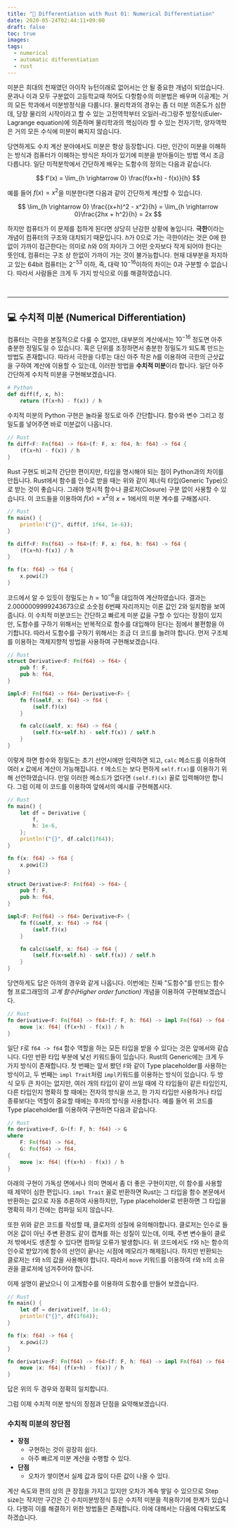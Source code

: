 ```yaml
---
title: "🧙 Differentiation with Rust 01: Numerical Differentiation"
date: 2020-05-24T02:44:11+09:00
draft: false
toc: true
images:
tags:
  - numerical
  - automatic differentiation
  - rust
---
```


미분은 희대의 천재였던 아이작 뉴턴이래로 없어서는 안 될 중요한 개념이 되었습니다.
문과나 이과 모두 구분없이 고등학교때 적어도 다항함수의 미분법은 배우며 이공계는 거의 모든 학과에서 미분방정식을 다룹니다. 물리학과의 경우는 좀 더 미분 의존도가 심한데, 당장 물리의 시작이라고 할 수 있는 고전역학부터 오일러-라그랑주 방정식(Euler-Lagrange equation)에 의존하며 물리학과의 핵심이라 할 수 있는 전자기학, 양자역학은 거의 모든 수식에 미분이 빠지지 않습니다. 

당연하게도 수치 계산 분야에서도 미분은 항상 등장합니다. 다만, 인간이 미분을 이해하는 방식과 컴퓨터가 이해하는 방식은 차이가 있기에 미분을 받아들이는 방법 역시 조금 다릅니다. 일단 미적분학에서 간단하게 배우는 도함수의 정의는 다음과 같습니다.

$$
f'(x) = \lim_{h \rightarrow 0} \frac{f(x+h) - f(x)}{h}
$$

예를 들어 $f(x) = x^2$을 미분한다면 다음과 같이 간단하게 계산할 수 있습니다.

$$
\lim_{h \rightarrow 0} \frac{(x+h)^2 - x^2}{h} = \lim_{h \rightarrow 0}\frac{2hx + h^2}{h} = 2x
$$

하지만 컴퓨터가 이 문제를 접하게 된다면 상당히 난감한 상황에 놓입니다. **극한**이라는 개념이 컴퓨터의 구조와 대치되기 때문입니다.
$h$가 $0$으로 가는 극한이라는 것은 0에 한없이 가까이 접근한다는 의미로 $h$와 $0$의 차이가 그 어떤 숫자보다 작게 되어야 한다는 뜻인데, 컴퓨터는 구조 상 한없이 가까이 가는 것이 불가능합니다. 
현재 대부분을 차지하고 있는 64bit 컴퓨터는 $2^{-53}$ 이하, 즉, 대략 $10^{-16}$이하의 차이는 $0$과 구분할 수 없습니다.
따라서 사람들은 크게 두 가지 방식으로 이를 해결하였습니다.

&nbsp;

-----

## 💻 수치적 미분 (Numerical Differentiation)

컴퓨터는 극한을 본질적으로 다룰 수 없지만, 대부분의 계산에서는 $10^{-16}$ 정도면 아주 충분한 정밀도일 수 있습니다. 혹은 단위를 조정하면서 충분한 정밀도가 되도록 만드는 방법도 존재합니다.
따라서 극한을 다루는 대신 아주 작은 $h$를 이용하여 극한의 근삿값을 구하여 계산에 이용할 수 있는데, 이러한 방법을 **수치적 미분**이라 합니다. 일단 아주 간단하게 수치적 미분을 구현해보겠습니다.

```python
# Python
def diff(f, x, h):
    return (f(x+h) - f(x)) / h
```

수치적 미분의 Python 구현은 놀라울 정도로 아주 간단합니다. 함수와 변수 그리고 정밀도를 넣어주면 바로 미분값이 나옵니다.

```rust
// Rust
fn diff<F: Fn(f64) -> f64>(f: F, x: f64, h: f64) -> f64 {
    (f(x+h) - f(x)) / h
}
```

Rust 구현도 비교적 간단한 편이지만, 타입을 명시해야 되는 점이 Python과의 차이를 만듭니다. Rust에서 함수를 인수로 받을 때는 위와 같이 제너릭 타입(Generic Type)으로 받는 것이 좋습니다. 그래야 명시적 함수나 클로저(Closure) 구분 없이 사용할 수 있습니다.
이 코드들을 이용하여 $f(x) = x^2$의 $x=1$에서의 미분 계수를 구해봅시다.

```rust
// Rust
fn main() {
    println!("{}", diff(f, 1f64, 1e-6));
}

fn diff<F: Fn(f64) -> f64>(f: F, x: f64, h: f64) -> f64 {
    (f(x+h)-f(x)) / h
}

fn f(x: f64) -> f64 {
    x.powi(2)
}
```

코드에서 알 수 있듯이 정밀도는 $h=10^{-6}$을 대입하여 계산하였습니다. 결과는 $2.0000009999243673$으로 소숫점 6번째 자리까지는 이론 값인 $2$와 일치함을 보여줍니다. 이 수치적 미분코드는 간단하고 빠르게 미분 값을 구할 수 있다는 장점이 있지만, 도함수를 구하기 위해서는 반복적으로 함수를 대입해야 된다는 점에서 불편함을 야기합니다. 따라서 도함수를 구하기 위해서는 조금 더 코드를 늘려야 합니다. 먼저 구조체를 이용하는 객체지향적 방법을 사용하여 구현해보겠습니다.

```rust
// Rust
struct Derivative<F: Fn(f64) -> f64> {
    pub f: F,
    pub h: f64,
}

impl<F: Fn(f64) -> f64> Derivative<F> {
    fn f(&self, x: f64) -> f64 {
        (self.f)(x)
    }

    fn calc(&self, x: f64) -> f64 {
        (self.f(x+self.h) - self.f(x)) / self.h
    }
}
```

이렇게 하면 함수와 정밀도는 초기 선언시에만 입력하면 되고, `calc` 메소드를 이용하여 여러 $x$ 값에서 계산이 가능해집니다. `f` 메소드는 보다 편하게 `self.f(x)`를 이용하기 위해 선언하였습니다. 만일 이러한 메소드가 없다면 `(self.f)(x)` 꼴로 입력해야만 합니다. 그럼 이제 이 코드를 이용하여 앞에서의 예시를 구현해봅시다.

```rust
// Rust
fn main() {
    let df = Derivative {
        f,
        h: 1e-6,
    };
    println!("{}", df.calc(1f64));
}

fn f(x: f64) -> f64 {
    x.powi(2)
}

struct Derivative<F: Fn(f64) -> f64> {
    pub f: F,
    pub h: f64,
}

impl<F: Fn(f64) -> f64> Derivative<F> {
    fn f(&self, x: f64) -> f64 {
        (self.f)(x)
    }

    fn calc(&self, x: f64) -> f64 {
        (self.f(x+self.h) - self.f(x)) / self.h
    }
}
```

당연하게도 답은 아까의 경우와 같게 나옵니다. 이번에는 진짜 "도함수"를 만드는 함수형 프로그래밍의 *고계 함수(Higher order function)* 개념을 이용하여 구현해보겠습니다.

```rust
// Rust
fn derivative<F: Fn(f64) -> f64>(f: F, h: f64) -> impl Fn(f64) -> f64 {
    move |x: f64| (f(x+h) - f(x)) / h
}
```

일단 `F`로 `f64 -> f64` 함수 역할을 하는 모든 타입을 받을 수 있다는 것은 앞에서와 같습니다. 다만 반환 타입 부분에 낯선 키워드들이 있습니다.
Rust의 Generic에는 크게 두 가지 방식이 존재합니다. 첫 번째는 앞서 봤던 `F`와 같이 Type placeholder를 사용하는 방식이고, 두 번째는 `impl Trait`처럼 `impl`키워드를 이용하는 방식이 있습니다. 두 방식 모두 큰 차이는 없지만, 여러 개의 타입이 같이 쓰일 때에 각 타입들이 같은 타입인지, 다른 타입인지 명확히 할 때에는 전자의 방식을 쓰고, 한 가지 타입만 사용하거나 타입 종류보다는 역할이 중요할 때에는 후자의 방식을 사용합니다. 예를 들어 위 코드를 Type placeholder를 이용하여 구현하면 다음과 같습니다.

```rust
// Rust
fn derivative<F, G>(f: F, h: f64) -> G 
where
    F: Fn(f64) -> f64,
    G: Fn(f64) -> f64,
{
    move |x: f64| (f(x+h) - f(x)) / h
}
```

아래의 구현이 가독성 면에서나 의미 면에서 좀 더 좋은 구현이지만, 이 함수를 사용할 때 제약이 심한 편입니다. `impl Trait` 꼴로 반환하면 Rust는 그 타입을 함수 본문에서 반환하는 값으로 자동 추론하여 사용하지만, Type placeholder로 반환하면 그 타입을 명확히 하기 전에는 컴파일 되지 않습니다. 

또한 위와 같은 코드를 작성할 때, 클로저의 성질에 유의해야합니다. 클로저는 인수로 들어온 값이 아닌 주변 환경도 같이 캡쳐를 하는 성질이 있는데, 이때, 주변 변수들이 클로저 밖에서도 생존할 수 있다면 컴파일 오류가 발생합니다. 
위 코드에서도 `f`와 `h`는 함수의 인수로 받았기에 함수의 선언이 끝나는 시점에 메모리가 해제됩니다. 하지만 반환되는 클로저는 `f`와 `h`의 값을 사용해야 합니다. 따라서 `move` 키워드를 이용하여 `f`와 `h`의 소유권을 클로저에 넘겨주어야 합니다.

이제 설명이 끝났으니 이 고계함수를 이용하여 도함수를 만들어 보겠습니다.

```rust
// Rust
fn main() {
    let df = derivative(f, 1e-6);
    println!("{}", df(1f64));
}

fn f(x: f64) -> f64 {
    x.powi(2)
}

fn derivative<F: Fn(f64) -> f64>(f: F, h: f64) -> impl Fn(f64) -> f64 {
    move |x: f64| (f(x+h) - f(x)) / h
}
```

답은 위의 두 경우와 정확히 일치합니다.

그럼 이제 수치적 미분 방식의 장점과 단점을 요약해보겠습니다.


### 수치적 미분의 장단점

* **장점**
    * 구현하는 것이 굉장히 쉽다.
    * 아주 빠르게 미분 계산을 수행할 수 있다.
* **단점**
    * 오차가 쌓이면서 실제 값과 많이 다른 값이 나올 수 있다.

계산 속도와 편의 상의 큰 장점을 가지고 있지만 오차가 계속 쌓일 수 있으므로 Step size는 작지만 구간은 긴 수치미분방정식 등은 수치적 미분을 적용하기에 한계가 있습니다.
다행히 이를 해결하기 위한 방법들은 존재합니다. 이에 대해서는 다음에 다뤄보도록 하겠습니다.
